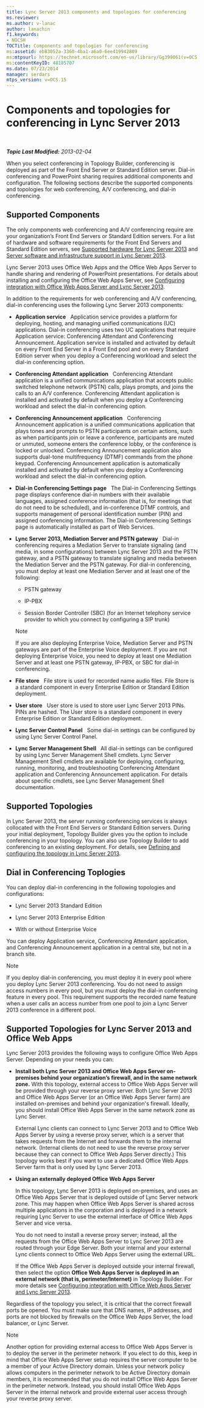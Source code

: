 ```yaml
---
title: Lync Server 2013 components and topologies for conferencing
ms.reviewer: 
ms.author: v-lanac
author: lanachin
f1.keywords:
- NOCSH
TOCTitle: Components and topologies for conferencing
ms:assetid: eb83052a-3360-4ba1-a6a0-6ee419942809
ms:mtpsurl: https://technet.microsoft.com/en-us/library/Gg399061(v=OCS.15)
ms:contentKeyID: 48185707
ms.date: 07/23/2014
manager: serdars
mtps_version: v=OCS.15
---
```


# Components and topologies for conferencing in Lync Server 2013

<div data-xmlns="http://www.w3.org/1999/xhtml">

<div class="topic" data-xmlns="http://www.w3.org/1999/xhtml" data-msxsl="urn:schemas-microsoft-com:xslt" data-cs="https://msdn.microsoft.com/">

<div data-asp="https://msdn2.microsoft.com/asp">



</div>

<div id="mainSection">

<div id="mainBody">

<span> </span>

_**Topic Last Modified:** 2013-02-04_

When you select conferencing in Topology Builder, conferencing is deployed as part of the Front End Server or Standard Edition server. Dial-in conferencing and PowerPoint sharing requires additional components and configuration. The following sections describe the supported components and topologies for web conferencing, A/V conferencing, and dial-in conferencing.

<div>

## Supported Components

The only components web conferencing and A/V conferencing require are your organization’s Front End Servers or Standard Edition servers. For a list of hardware and software requirements for the Front End Servers and Standard Edition servers, see [Supported hardware for Lync Server 2013](lync-server-2013-supported-hardware.md) and [Server software and infrastructure support in Lync Server 2013](lync-server-2013-server-software-and-infrastructure-support.md).

Lync Server 2013 uses Office Web Apps and the Office Web Apps Server to handle sharing and rendering of PowerPoint presentations. For details about installing and configuring the Office Web Apps Server, see [Configuring integration with Office Web Apps Server and Lync Server 2013](lync-server-2013-enabling-office-web-apps-server-and-lync-server-2013.md).

In addition to the requirements for web conferencing and A/V conferencing, dial-in conferencing uses the following Lync Server 2013 components:

  - **Application service**   Application service provides a platform for deploying, hosting, and managing unified communications (UC) applications. Dial-in conferencing uses two UC applications that require Application service: Conferencing Attendant and Conferencing Announcement. Application service is installed and activated by default on every Front End Server in a Front End pool and on every Standard Edition server when you deploy a Conferencing workload and select the dial-in conferencing option.

  - **Conferencing Attendant application**   Conferencing Attendant application is a unified communications application that accepts public switched telephone network (PSTN) calls, plays prompts, and joins the calls to an A/V conference. Conferencing Attendant application is installed and activated by default when you deploy a Conferencing workload and select the dial-in conferencing option.

  - **Conferencing Announcement application**   Conferencing Announcement application is a unified communications application that plays tones and prompts to PSTN participants on certain actions, such as when participants join or leave a conference, participants are muted or unmuted, someone enters the conference lobby, or the conference is locked or unlocked. Conferencing Announcement application also supports dual-tone multifrequency (DTMF) commands from the phone keypad. Conferencing Announcement application is automatically installed and activated by default when you deploy a Conferencing workload and select the dial-in conferencing option.

  - **Dial-in Conferencing Settings page**   The Dial-in Conferencing Settings page displays conference dial-in numbers with their available languages, assigned conference information (that is, for meetings that do not need to be scheduled), and in-conference DTMF controls, and supports management of personal identification number (PIN) and assigned conferencing information. The Dial-in Conferencing Settings page is automatically installed as part of Web Services.

  - **Lync Server 2013, Mediation Server and PSTN gateway**   Dial-in conferencing requires a Mediation Server to translate signaling (and media, in some configurations) between Lync Server 2013 and the PSTN gateway, and a PSTN gateway to translate signaling and media between the Mediation Server and the PSTN gateway. For dial-in conferencing, you must deploy at least one Mediation Server and at least one of the following:
    
      - PSTN gateway
    
      - IP-PBX
    
      - Session Border Controller (SBC) (for an Internet telephony service provider to which you connect by configuring a SIP trunk)
    
    <div>
    

    > [!NOTE]  
    > If you are also deploying Enterprise Voice, Mediation Server and PSTN gateways are part of the Enterprise Voice deployment. If you are not deploying Enterprise Voice, you need to deploy at least one Mediation Server and at least one PSTN gateway, IP-PBX, or SBC for dial-in conferencing.

    
    </div>

  - **File store**   File store is used for recorded name audio files. File Store is a standard component in every Enterprise Edition or Standard Edition deployment.

  - **User store**   User store is used to store user Lync Server 2013 PINs. PINs are hashed. The User store is a standard component in every Enterprise Edition or Standard Edition deployment.

  - **Lync Server Control Panel**   Some dial-in settings can be configured by using Lync Server Control Panel.

  - **Lync Server Management Shell**   All dial-in settings can be configured by using Lync Server Management Shell cmdlets. Lync Server Management Shell cmdlets are available for deploying, configuring, running, monitoring, and troubleshooting Conferencing Attendant application and Conferencing Announcement application. For details about specific cmdlets, see Lync Server Management Shell documentation.

</div>

<div>

## Supported Topologies

In Lync Server 2013, the server running conferencing services is always collocated with the Front End Servers or Standard Edition servers. During your initial deployment, Topology Builder gives you the option to include conferencing in your topology. You can also use Topology Builder to add conferencing to an existing deployment. For details, see [Defining and configuring the topology in Lync Server 2013](lync-server-2013-defining-and-configuring-the-topology.md).

<div>

## Dial in Conferencing Toplogies

You can deploy dial-in conferencing in the following topologies and configurations:

  - Lync Server 2013 Standard Edition

  - Lync Server 2013 Enterprise Edition

  - With or without Enterprise Voice

You can deploy Application service, Conferencing Attendant application, and Conferencing Announcement application in a central site, but not in a branch site.

<div>


> [!NOTE]  
> If you deploy dial-in conferencing, you must deploy it in every pool where you deploy Lync Server 2013 conferencing. You do not need to assign access numbers in every pool, but you must deploy the dial-in conferencing feature in every pool. This requirement supports the recorded name feature when a user calls an access number from one pool to join a Lync Server 2013 conference in a different pool.



</div>

</div>

<div>

## Supported Topologies for Lync Server 2013 and Office Web Apps

Lync Server 2013 provides the following ways to configure Office Web Apps Server. Depending on your needs you can:

  - **Install both Lync Server 2013 and Office Web Apps Server on-premises behind your organization’s firewall, and in the same network zone.** With this topology, external access to Office Web Apps Server will be provided through your reverse proxy server. Both Lync Server 2013 and Office Web Apps Server (or an Office Web Apps Server farm) are installed on-premises and behind your organization's firewall. Ideally, you should install Office Web Apps Server in the same network zone as Lync Server.
    
    External Lync clients can connect to Lync Server 2013 and to Office Web Apps Server by using a reverse proxy server, which is a server that takes requests from the Internet and forwards them to the internal network. (Internal clients do not need to use the reverse proxy server because they can connect to Office Web Apps Server directly.) This topology works best if you want to use a dedicated Office Web Apps Server farm that is only used by Lync Server 2013.

  - **Using an externally deployed Office Web Apps Server**
    
    In this topology, Lync Server 2013 is deployed on-premises, and uses an Office Web Apps Server that is deployed outside of Lync Server network zone. This may happen when Office Web Apps Server is shared across multiple applications in the corporation and is deployed in a network requiring Lync Server to use the external interface of Office Web Apps Server and vice versa.
    
    You do not need to install a reverse proxy server; instead, all the requests from the Office Web Apps Server to Lync Server 2013 are routed through your Edge Server. Both your internal and your external Lync clients connect to Office Web Apps Server using the external URL.
    
    If the Office Web Apps Server is deployed outside your internal firewall, then select the option **Office Web Apps Server is deployed in an external network (that is, perimeter/Internet)** in Topology Builder. For more details see [Configuring integration with Office Web Apps Server and Lync Server 2013](lync-server-2013-enabling-office-web-apps-server-and-lync-server-2013.md).

Regardless of the topology you select, it is critical that the correct firewall ports be opened. You must make sure that DNS names, IP addresses, and ports are not blocked by firewalls on the Office Web Apps Server, the load balancer, or Lync Server.

<div>


> [!NOTE]  
> Another option for providing external access to Office Web Apps Server is to deploy the server in the perimeter network. If you elect to do this, keep in mind that Office Web Apps Server setup requires the server computer to be a member of your Active Directory domain. Unless your network policy allows computers in the perimeter network to be Active Directory domain members, it is recommended that you do not install Office Web Apps Server in the perimeter network. Instead, you should install Office Web Apps Server in the internal network and provide external user access through your reverse proxy server.



</div>

</div>

</div>

</div>

<span> </span>

</div>

</div>

</div>

